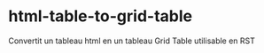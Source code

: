html-table-to-grid-table
========================

Convertit un tableau html en un tableau Grid Table utilisable en RST